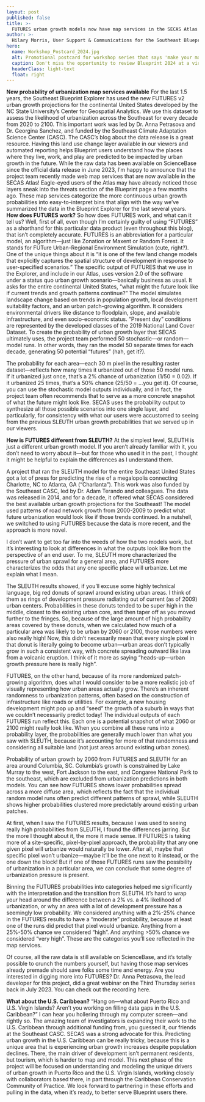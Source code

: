 ```yaml
---
layout: post
published: false
title: >-
  FUTURES urban growth models now have map services in the SECAS Atlas
author: >-
  Hilary Morris, User Support & Communications for the Southeast Blueprint
hero:
  name: Workshop_Postcard_2024.jpg
  alt: Promotional postcard for workshop series that says 'make your mark on Blueprint 2024' with a map of Blueprint 2024 with colorful feedback polygons on top, and a pencil sketching one of the polygons with a question mark inside.
  caption: Don't miss the opportunity to review Blueprint 2024 at a virtual workshop! <a href="https://www.flaticon.com/free-icons/pencil" title="pencil icons">Pencil icon created by Freepik - Flaticon</a>
  headerClass: light-text
  float: right
---
```


**New probability of urbanization map services available**
For the last 1.5 years, the Southeast Blueprint Explorer has used the new FUTURES v2 urban growth projections for the continental United States developed by the NC State University’s Center for Geospatial Analytics. We use this dataset to assess the likelihood of urbanization across the Southeast for every decade from 2020 to 2100. This important work was led by Dr. Anna Petrasova and Dr. Georgina Sanchez, and funded by the Southeast Climate Adaptation Science Center (CASC). The CASC’s blog about the data release is a great resource. Having this land use change layer available in our viewers and automated reporting helps Blueprint users understand how the places where they live, work, and play are predicted to be impacted by urban growth in the future.
While the raw data has been available on ScienceBase since the official data release in June 2023, I’m happy to announce that the project team recently made web map services that are now available in the SECAS Atlas! Eagle-eyed users of the Atlas may have already noticed those layers sneak into the threats section of the Blueprint page a few months ago. These map services categorize the more continuous urban growth probabilities into easy-to-interpret bins that align with the way we’ve summarized the data in the Blueprint Explorer for the last several years.
**How does FUTURES work?**
So how does FUTURES work, and what can it tell us? Well, first of all, even though I’m certainly guilty of using “FUTURES” as a shorthand for this particular data product (even throughout this blog), that isn’t completely accurate. FUTURES is an abbreviation for a particular model, an algorithm—just like Zonation or Maxent or Random Forest. It stands for FUTure Urban-Regional Environment Simulation (cute, right?).
One of the unique things about it is “it is one of the few land change models that explicitly captures the spatial structure of development in response to user-specified scenarios.” The specific output of FUTURES that we use in the Explorer, and include in our Atlas, uses version 2.0 of the software under a status quo urban growth scenario—basically business as usual. It asks for the entire continental United States, “what might the future look like if current trends and growth patterns continue?”
The model simulates landscape change based on trends in population growth, local development suitability factors, and an urban patch-growing algorithm. It considers environmental drivers like distance to floodplain, slope, and available infrastructure, and even socio-economic status. “Present day” conditions are represented by the developed classes of the 2019 National Land Cover Dataset. To create the probability of urban growth layer that SECAS ultimately uses, the project team performed 50 stochastic—or random—model runs. In other words, they ran the model 50 separate times for each decade, generating 50 potential “futures” (hah, get it?). 

The probability for each area—each 30 m pixel in the resulting raster dataset—reflects how many times it urbanized out of those 50 model runs. If it urbanized just once, that’s a 2% chance of urbanization (1/50 = 0.02). If it urbanized 25 times, that’s a 50% chance (25/50 = …you get it). Of course, you can use the stochastic model outputs individually, and in fact, the project team often recommends that to serve as a more concrete snapshot of what the future might look like. SECAS uses the probability output to synthesize all those possible scenarios into one single layer, and particularly, for consistency with what our users were accustomed to seeing from the previous SLEUTH urban growth probabilities that we served up in our viewers.

**How is FUTURES different from SLEUTH?**
At the simplest level, SLEUTH is just a different urban growth model. If you aren’t already familiar with it, you don’t need to worry about it—but for those who used it in the past, I thought it might be helpful to explain the differences as I understand them.

A project that ran the SLEUTH model for the entire Southeast United States got a lot of press for predicting the rise of a megalopolis connecting Charlotte, NC to Atlanta, GA (“Charlanta”). This work was also funded by the Southeast CASC, led by Dr. Adam Terando and colleagues. The data was released in 2014, and for a decade, it offered what SECAS considered the best available urban growth projections for the Southeast! The model used patterns of road network growth from 2000-2009 to predict what future urbanization would look like if those trends continued. In a nutshell, we switched to using FUTURES because the data is more recent, and the approach is more novel.

I don’t want to get too far into the weeds of how the two models work, but it’s interesting to look at differences in what the outputs look like from the perspective of an end user. To me, SLEUTH more characterized the pressure of urban sprawl for a general area, and FUTURES more characterizes the odds that any one specific place will urbanize. Let me explain what I mean.

The SLEUTH results showed, if you’ll excuse some highly technical language, big red donuts of sprawl around existing urban areas. I think of them as rings of development pressure radiating out of current (as of 2009) urban centers. Probabilities in these donuts tended to be super high in the middle, closest to the existing urban core, and then taper off as you moved further to the fringes. So, because of the large amount of high probability areas covered by these donuts, when we calculated how much of a particular area was likely to be urban by 2060 or 2100, those numbers were also really high! Now, this didn’t necessarily mean that every single pixel in that donut is literally going to become urban—urban areas don’t typically grow in such a consistent way, with concrete spreading outward like lava from a volcanic eruption. I think of it more as saying “heads-up—urban growth pressure here is really high”.

FUTURES, on the other hand, because of its more randomized patch-growing algorithm, does what I would consider to be a more realistic job of visually representing how urban areas actually grow. There’s an inherent randomness to urbanization patterns, often based on the construction of infrastructure like roads or utilities. For example, a new housing development might pop up and “seed” the growth of a suburb in ways that we couldn’t necessarily predict today! The individual outputs of each FUTURES run reflect this. Each one is a potential snapshot of what 2060 or 2100 might really look like. When you combine all these runs into a probability layer, the probabilities are generally much lower than what you saw with SLEUTH, because it’s accounting for more of that randomness and considering all suitable land (not just areas around existing urban zones).





Probability of urban growth by 2060 from FUTURES and SLEUTH for an area around Columbia, SC. Columbia’s growth is constrained by Lake Murray to the west, Fort Jackson to the east, and Congaree National Park to the southeast, which are excluded from urbanization predictions in both models. You can see how FUTURES shows lower probabilities spread across a more diffuse area, which reflects the fact that the individual random model runs often predict different patterns of sprawl, while SLEUTH shows higher probabilities clustered more predictably around existing urban patches.

At first, when I saw the FUTURES results, because I was used to seeing really high probabilities from SLEUTH, I found the differences jarring. But the more I thought about it, the more it made sense. If FUTURES is taking more of a site-specific, pixel-by-pixel approach, the probability that any one given pixel will urbanize would naturally be lower. After all, maybe that specific pixel won’t urbanize—maybe it’ll be the one next to it instead, or the one down the block! But if one of those FUTURES runs saw the possibility of urbanization in a particular area, we can conclude that some degree of urbanization pressure is present.

Binning the FUTURES probabilities into categories helped me significantly with the  interpretation and the transition from SLEUTH. It’s hard to wrap your head around the difference between a 2% vs. a 4% likelihood of urbanization, or why an area with a lot of development pressure has a seemingly low probability. We considered anything with a 2%-25% chance in the FUTURES results to have a “moderate” probability, because at least one of the runs did predict that pixel would urbanize. Anything from a 25%-50% chance we considered “high”. And anything >50% chance we considered “very high”. These are the categories you’ll see reflected in the map services.

Of course, all the raw data is still available on ScienceBase, and it’s totally possible to crunch the numbers yourself, but having those map services already premade should save folks some time and energy. Are you interested in digging more into FUTURES? Dr. Anna Petrasova, the lead developer for this project, did a great webinar on the Third Thursday series back in July 2023. You can check out the recording here.

**What about the U.S. Caribbean?**
“Hang on—what about Puerto Rico and U.S. Virgin Islands? Aren’t you working on filling data gaps in the U.S. Caribbean?” I can hear you hollering through my computer screen—and rightly so. The amazing team of investigators is expanding their work to the U.S. Caribbean through additional funding from, you guessed it, our friends at the Southeast CASC. SECAS was a strong advocate for this. Predicting urban growth in the U.S. Caribbean can be really tricky, because this is a unique area that is experiencing urban growth increases despite population declines. There, the main driver of development isn’t permanent residents, but tourism, which is harder to map and model.
This next phase of the project will be focused on understanding and modeling the unique drivers of urban growth in Puerto Rico and the U.S. Virgin Islands, working closely with collaborators based there, in part through the Caribbean Conservation Community of Practice. We look forward to partnering in these efforts and pulling in the data, when it’s ready, to better serve Blueprint users there.

